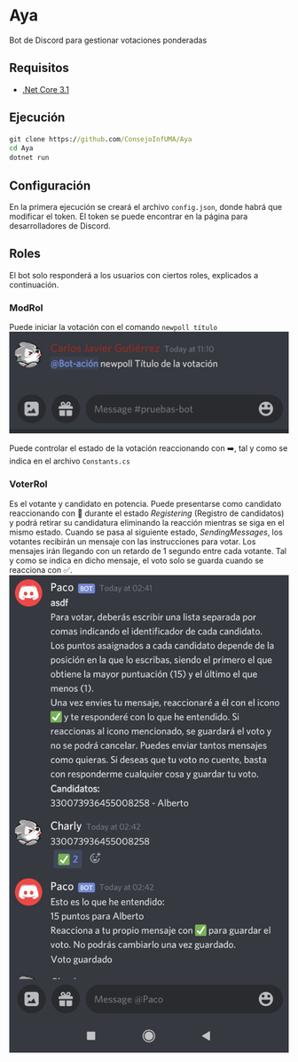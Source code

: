 # Aya
Bot de Discord para gestionar votaciones ponderadas

## Requisitos
- [.Net Core 3.1](https://docs.microsoft.com/es-es/dotnet/core/install/windows?tabs=netcore31)

## Ejecución
```cmd
git clone https://github.com/ConsejoInfUMA/Aya
cd Aya
dotnet run
```

## Configuración
En la primera ejecución se creará el archivo `config.json`, donde habrá que modificar el token.
El token se puede encontrar en la página para desarrolladores de Discord.

## Roles
El bot solo responderá a los usuarios con ciertos roles, explicados a continuación.

### ModRol
Puede iniciar la votación con el comando `newpoll título`
![newpoll command](newpoll-command.jpg)

Puede controlar el estado de la votación reaccionando con ➡️, tal y como se indica en el archivo `Constants.cs`

### VoterRol
Es el votante y candidato en potencia. Puede presentarse como candidato reaccionando con 📝 durante el estado _Registering_ (Registro de candidatos) y podrá retirar su candidatura eliminando la reacción mientras se siga en el mismo estado.
Cuando se pasa al siguiente estado, _SendingMessages_, los votantes recibirán un mensaje con las instrucciones para votar. Los mensajes irán llegando con un retardo de 1 segundo entre cada votante.
Tal y como se indica en dicho mensaje, el voto solo se guarda cuando se reacciona con ✅.
![voter message](voter-message.jpg)
